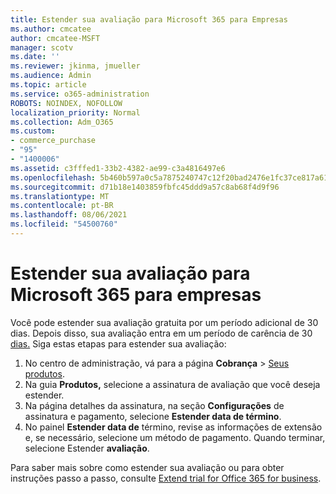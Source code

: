 ```yaml
---
title: Estender sua avaliação para Microsoft 365 para Empresas
ms.author: cmcatee
author: cmcatee-MSFT
manager: scotv
ms.date: ''
ms.reviewer: jkinma, jmueller
ms.audience: Admin
ms.topic: article
ms.service: o365-administration
ROBOTS: NOINDEX, NOFOLLOW
localization_priority: Normal
ms.collection: Adm_O365
ms.custom:
- commerce_purchase
- "95"
- "1400006"
ms.assetid: c3fffed1-33b2-4382-ae99-c3a4816497e6
ms.openlocfilehash: 5b460b597a0c5a7875240747c12f20bad2476e1fc37ce817a61e332cc404f9ac
ms.sourcegitcommit: d71b18e1403859fbfc45ddd9a57c8ab68f4d9f96
ms.translationtype: MT
ms.contentlocale: pt-BR
ms.lasthandoff: 08/06/2021
ms.locfileid: "54500760"
---
```

# <a name="extend-your-trial-for-microsoft-365-for-business"></a>Estender sua avaliação para Microsoft 365 para empresas

Você pode estender sua avaliação gratuita por um período adicional de 30 dias. Depois disso, sua avaliação entra em um período de carência de 30 [dias.](/alchemyinsights/grace-period-for-microsoft-365-free-trial) Siga estas etapas para estender sua avaliação:
  
1. No centro de administração, vá para a página **Cobrança** \> [Seus produtos](https://go.microsoft.com/fwlink/p/?linkid=842054).
2. Na guia **Produtos,** selecione a assinatura de avaliação que você deseja estender.
3. Na página detalhes da assinatura, na seção **Configurações** de assinatura e pagamento, selecione **Estender data de término**.
4. No painel **Estender data de** término, revise as informações de extensão e, se necessário, selecione um método de pagamento. Quando terminar, selecione Estender **avaliação**.

Para saber mais sobre como estender sua avaliação ou para obter instruções passo a passo, consulte [Extend trial for Office 365 for business](/microsoft-365/commerce/extend-your-trial).